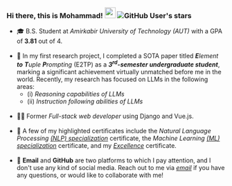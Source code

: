 ### Hi there, this is Mohammad! <img src="https://media.giphy.com/media/hvRJCLFzcasrR4ia7z/giphy.gif" width="25px"> ![GitHub User's stars](https://img.shields.io/github/stars/mghiasvandm?style=plastic)

<ul>
<li> 🎓 B.S. Student at <i>Amirkabir University of Technology (AUT)</i> with a GPA of <b>3.81</b> out of 4.<br><br>
<li> 🔭 In my first research project, I completed a SOTA paper titled <i><b>E</b>lement <b>to</b> <b>T</b>uple <b>P</b>rompting</i> (E2TP) as a <b><i>3<sup>rd</sup>-semester undergraduate student</i></b>, marking a significant achievement virtually unmatched before me in the world. Recently, my research has focused on LLMs in the following areas:<br>
<ul>
<li> (i) <i>Reasoning capabilities of LLMs</i><br>
<li> (ii) <i>Instruction following abilities of LLMs</i>
</ul>
<br>
<li> 👨‍💻 Former <i>Full-stack web developer</i> using Django and Vue.js.<br><br>
<li> 📃 A few of my highlighted certificates include the <i>Natural Language Processing <a href="https://www.coursera.org/account/accomplishments/specialization/certificate/P7GLFDMUDGTR">(NLP) specialization</i></a> certificate, the <i>Machine Learning <a href="https://www.coursera.org/account/accomplishments/specialization/certificate/29TBQTDYAHBQ">(ML) specialization</i></a> certificate, and my <a href="https://www.dropbox.com/scl/fi/0kcyhp6r5mg2o6f5avk0k/excellence-certificate.pdf?rlkey=754dz9ysuxduj7bxe8r22u9e0&dl=0"><i>Excellence</i></a> certificate.<br><br>
<li> 💬 <b>Email</b> and <b>GitHub</b> are two platforms to which I pay attention, and I don't use any kind of social media. Reach out to me via <a href="mailto:mghiasvandm1@gmail.com"><i> email</i></a> if you have any questions, or would like to collaborate with me!
</ul>
